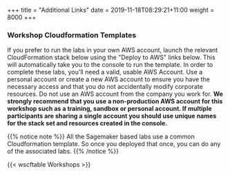 +++
title = "Additional Links"
date = 2019-11-18T08:29:21+11:00
weight = 8000
+++


### Workshop Cloudformation Templates 


If you prefer to run the labs in your own AWS account, launch the relevant CloudFormation stack below using the "Deploy to AWS" links below. This will automatically take you to the console to run the template. In order to complete these labs, you'll need a valid, usable AWS Account. Use a personal account or create a new AWS account to ensure you have the necessary access and that you do not accidentally modify corporate resources. Do not use an AWS account from the company you work for. **We strongly recommend that you use a non-production AWS account for this workshop such as a training, sandbox or personal account. If multiple participants are sharing a single account you should use unique names for the stack set and resources created in the console.**

{{% notice note %}}
All the Sagemaker based labs use a common Cloudformation template. So once you deployed that once, you can do any of the associated labs.
{{% /notice %}}

{{< wscftable Workshops >}}


